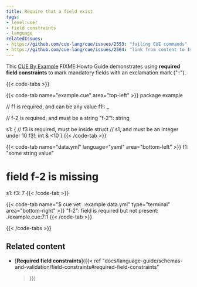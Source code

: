 ```yaml
---
title: Require that a field exist
tags:
- level:user
- field constraints
- language
relatedIssues:
- https://github.com/cue-lang/cue/issues/2553: "failing CUE commands"
- https://github.com/cue-lang/cue/issues/2564: "link from content to Issue"
---
```


This [CUE By Example](FIXME:CBE-explainer) FIXME:Howto Guide demonstrates using
**required field constraints** to mark mandatory fields with an exclamation
mark ("`!`").

{{< code-tabs >}}

{{< code-tab name="example.cue" area="top-left" >}}
package example

// f1 is required, and can be any value
f1!: _

// f-2 is required, and must be a string
"f-2"!: string

s1: {
	// f3 is required, must be inside struct
	// s1, and must be an integer under 10
	f3!: int & <10
}
{{< /code-tab >}}

{{< code-tab name="data.yml" language="yaml" area="bottom-left" >}}
f1: "some string value"
#   field f-2 is missing
s1:
  f3: 7
{{< /code-tab >}}

{{< code-tab name="$ cue vet .:example data.yml" type="terminal" area="bottom-right" >}}
"f-2": field is required but not present:
    ./example.cue:7:1
{{< /code-tab >}}

{{< /code-tabs >}}

## Related content

- [**Required field constraints**]({{< ref
    "docs/language-guide/schemas-and-validation/field-constraints#required-field-constraints"
  >}})
